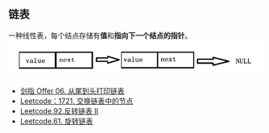## 链表
一种线性表，每个结点存储有**值**和**指向下一个结点的指针**。
![](链表.jpg)

- [剑指 Offer 06. 从尾到头打印链表](剑指Offer%2006.%20从尾到头打印链表.md)
- [Leetcode：1721. 交换链表中的节点](1721.%20交换链表中的节点.md)
- [Leetcode.92.反转链表 II](92.反转链表%20II.md)
- [Leetcode.61. 旋转链表](61.%20旋转链表.md)